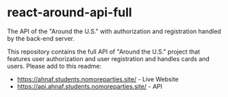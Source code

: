 # react-around-api-full
The API of the "Around the U.S." with authorization and registration handled by the back-end server.

This repository contains the full API of "Around the U.S." project that features user authorization and user registration and handles cards and users. Please add to this readme:
* https://ahnaf.students.nomoreparties.site/ - Live Website
* https://api.ahnaf.students.nomoreparties.site/ - API
